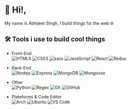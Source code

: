 # 👋 Hi!,

My name is Abhijeet Singh, I build things for the web 🌐

## 🛠️ Tools i use to build cool things
* Front-End  
![HTML5](https://img.shields.io/badge/-HTML5-black?style=flat-square&logo=html5&logoColor=E34F26)
![CSS3](https://img.shields.io/badge/-CSS3-black?style=flat-square&logo=css3&logoColor=1572B6)
![sass](https://img.shields.io/badge/-SASS-black?style=flat-square&logo=Sass)
![JavaScript](https://img.shields.io/badge/JavaScript-black?style=flat-square&logo=javascript)
![React](https://img.shields.io/badge/-React-black?style=flat-square&logo=react)
![Redux](https://img.shields.io/badge/-Redux-black?style=flat-square&logo=redux)

* Back-End  
![Nodejs](https://img.shields.io/badge/Nodejs-black?style=flat-square&logo=Node.js)
![Express](https://img.shields.io/badge/-Express.js-black?style=flat-square&logo=Express)
![MongoDB](https://img.shields.io/badge/-MongoDB-black?style=flat-square&logo=mongodb)
![Mongoose](https://img.shields.io/badge/-Mongoose-black?style=flat-square&logo=mongoose)

* Other  
![Python](https://img.shields.io/badge/-Python-black?style=flat-square&logo=Python)
![Regex](https://img.shields.io/badge/-Regex-black?style=flat-square&logo=Regex)
![Git](https://img.shields.io/badge/-Git-black?style=flat-square&logo=git)
![GitHub](https://img.shields.io/badge/-GitHub-black?style=flat-square&logo=github)

* Plateforms & Code Editor  
![Arch](https://img.shields.io/badge/-Arch-black?style=flat-square&logo=arch-linux)
![Ubuntu](https://img.shields.io/badge/-Ubuntu-black?style=flat-square&logo=ubuntu)
![VS Code](https://img.shields.io/badge/-VS_Code-black?style=flat-square&logo=visual-studio-code)
